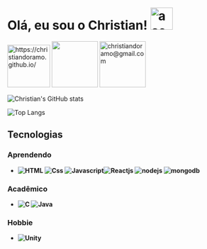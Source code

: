 # Olá, eu sou o Christian!  <img src="https://emojipedia-us.s3.amazonaws.com/source/noto-emoji-animations/344/waving-hand_medium-dark-skin-tone_1f44b-1f3fe_1f3fe.gif" width="50" height = "50" alt = "aceno">
<a target="_blank" href="https://christiandoramo.github.io/"><img title="https://christiandoramo.github.io/" style="width: 6rem" src="https://wowmoron.files.wordpress.com/2013/10/github.png"></a> <a title="https://www.linkedin.com/in/christian-oliveira-299795260/" target="_blank" href="https://www.linkedin.com/in/christian-oliveira-299795260/"><img style="width: 6.5rem" src="https://img.shields.io/badge/LinkedIn-0077B5?style=for-the-badge&logo=linkedin&logoColor=white"></a> <img style="width: 6.5rem" title="christiandoramo@gmail.com" src="https://img.shields.io/badge/Gmail-D14836?style=for-the-badge&logo=gmail&logoColor=white">

![Christian's GitHub stats](https://christiandoramo-readme.vercel.app/api?username=christiandoramo&show_icons=true&theme=radical)

![Top Langs](https://christiandoramo-readme.vercel.app/api/top-langs/?username=christiandoramo&langs_count=8&theme=radical)

## Tecnologias
### <b>Aprendendo
- ![HTML](https://img.shields.io/badge/HTML5-E34F26?style=for-the-badge&logo=html5&logoColor=white) ![Css](https://img.shields.io/badge/CSS3-1572B6?style=for-the-badge&logo=css3&logoColor=white) ![Javascript](https://img.shields.io/badge/JavaScript-323330?style=for-the-badge&logo=javascript&logoColor=F7DF1E)![Reactjs](https://img.shields.io/badge/React-20232A?style=for-the-badge&logo=react&logoColor=61DAFB) ![nodejs](https://img.shields.io/badge/Node.js-43853D?style=for-the-badge&logo=node.js&logoColor=white) ![mongodb](https://img.shields.io/badge/MongoDB-4EA94B?style=for-the-badge&logo=mongodb&logoColor=white)
### <b>Acadêmico
- ![C](https://img.shields.io/badge/C-00599C?style=for-the-badge&logo=c&logoColor=white) ![Java](https://img.shields.io/badge/Java-ED8B00?style=for-the-badge&logo=java&logoColor=white)
### <b>Hobbie
- ![Unity](https://img.shields.io/badge/Unity-100000?style=for-the-badge&logo=unity&logoColor=white)

